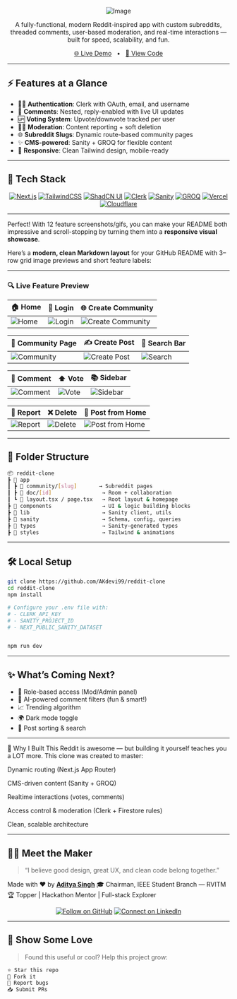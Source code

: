 

<div align="center">

![Image](https://github.com/user-attachments/assets/0abc3d98-a082-4c44-957a-f2e7ae2bde23)

A fully-functional, modern Reddit-inspired app with custom subreddits, threaded comments, user-based moderation, and real-time interactions — built for speed, scalability, and fun.

[🌐 Live Demo](https://reddit-clone-hazel.vercel.app)   •   [📁 View Code](https://github.com/AKdevi99/reddit-clone)


</div>

---

## ⚡️ Features at a Glance

* 🧑‍🚀 **Authentication**: Clerk with OAuth, email, and username
* 🧵 **Comments**: Nested, reply-enabled with live UI updates
* 🆙 **Voting System**: Upvote/downvote tracked per user
* 🧑‍⚖️ **Moderation**: Content reporting + soft deletion
* 🌐 **Subreddit Slugs**: Dynamic route-based community pages
* ✨ **CMS-powered**: Sanity + GROQ for flexible content
* 📱 **Responsive**: Clean Tailwind design, mobile-ready

---

## 🚀 Tech Stack

<div align="center">

  <a href="https://nextjs.org/" target="_blank"><img src="https://img.shields.io/badge/Next.js-000?style=for-the-badge&logo=nextdotjs&logoColor=white" alt="Next.js"/></a>
  <a href="https://tailwindcss.com/" target="_blank"><img src="https://img.shields.io/badge/TailwindCSS-06B6D4?style=for-the-badge&logo=tailwindcss&logoColor=white" alt="TailwindCSS"/></a>
  <a href="https://ui.shadcn.dev/" target="_blank"><img src="https://img.shields.io/badge/ShadCN/UI-111111?style=for-the-badge&logo=radixui&logoColor=white" alt="ShadCN UI"/></a>
  <a href="https://clerk.dev/" target="_blank"><img src="https://img.shields.io/badge/Clerk-3A1C78?style=for-the-badge&logo=clerk&logoColor=white" alt="Clerk"/></a>
  <a href="https://www.sanity.io/" target="_blank"><img src="https://img.shields.io/badge/Sanity-FF4747?style=for-the-badge&logo=sanity&logoColor=white" alt="Sanity"/></a>
  <a href="https://groq.dev/" target="_blank"><img src="https://img.shields.io/badge/GROQ-000000?style=for-the-badge&logo=data:image/png;base64,iVBORw0KGgoAAAANSUhEUgAAAA8AAAAOCAYAAADwikbvAAAACXBIWXMAAA7EAAAOxAGVKw4bAAAAH0lEQVQokWNgQAX/GdiAMAyMDIwgGZiZ/4QMAK9cQwXUwWeeAAAAAElFTkSuQmCC&logoColor=white" alt="GROQ"/></a>
  <a href="https://vercel.com/" target="_blank"><img src="https://img.shields.io/badge/Vercel-000?style=for-the-badge&logo=vercel&logoColor=white" alt="Vercel"/></a>
  <a href="https://www.cloudflare.com/" target="_blank"><img src="https://img.shields.io/badge/Cloudflare-F38020?style=for-the-badge&logo=cloudflare&logoColor=white" alt="Cloudflare"/></a>

</div>


---

Perfect! With 12 feature screenshots/gifs, you can make your README both impressive and scroll-stopping by turning them into a **responsive visual showcase**.

Here’s a **modern, clean Markdown layout** for your GitHub README with 3–row grid image previews and short feature labels:

---

### 🔍 Live Feature Preview

<div align="center">

| 🏠 Home                                                           | 🔐 Login                                                            | 🌐 Create Community                                                                       |
| ----------------------------------------------------------------- | ------------------------------------------------------------------- | ----------------------------------------------------------------------------------------- |
| ![Home](https://github.com/user-attachments/assets/e3f3daa9-34ef-4a28-a840-f2b6d27decac) | ![Login](https://github.com/user-attachments/assets/f50fe5aa-ab01-4dbd-827e-8e55e654ccd9) | ![Create Community](https://github.com/user-attachments/assets/8a637b53-ae67-4e6c-a027-07db0fcd424f)|

| 🧵 Community Page                                                           | ✍️ Create Post                                                                  | 🔎 Search Bar                                                         |
| --------------------------------------------------------------------------- | ------------------------------------------------------------------------------- | --------------------------------------------------------------------- |
| ![Community](https://github.com/user-attachments/assets/9cf5fee5-23e1-442e-a247-db90307a761a) | ![Create Post](https://github.com/user-attachments/assets/d9234a88-c803-48d5-881c-7ad79cb9d89e) | ![Search](https://github.com/user-attachments/assets/7bfb7da8-2f8e-4afd-83d8-a6a08ac4d631) |

| 💬 Comment                                                              | ⬆️ Vote                                                           | 📚 Sidebar                                                              |
| ----------------------------------------------------------------------- | ----------------------------------------------------------------- | ----------------------------------------------------------------------- |
| ![Comment](https://github.com/user-attachments/assets/47e7e2f1-d72a-4980-b256-43fda5efbd34) | ![Vote](https://github.com/user-attachments/assets/d1d900f9-a8f0-4548-b864-f8e8fe131d5c) | ![Sidebar](https://github.com/user-attachments/assets/c622c4c2-93e6-4abc-91b6-a1c96dec328b) |

| 🚩 Report                                                             | ❌ Delete                                                              | 📝 Post from Home                                                                     |
| --------------------------------------------------------------------- | --------------------------------------------------------------------- | ------------------------------------------------------------------------------------- |
| ![Report](https://github.com/user-attachments/assets/0298024c-e959-4e9b-bfd1-a9359c3da9a1) | ![Delete](https://github.com/user-attachments/assets/d7597051-3503-4005-ac55-258349f3b781) | ![Post from Home](https://github.com/user-attachments/assets/cf9510d6-a0b9-484e-aaf6-9efba8d23afb) | ![image](https://github.com/user-attachments/assets/d6e4e609-56e1-4891-90f5-6b40c05ce05c) |

</div>


---

## 🧩 Folder Structure

```bash
📦 reddit-clone
┣ 📂 app
┃ ┣ 📂 community/[slug]       → Subreddit pages
┃ ┣ 📂 doc/[id]                → Room + collaboration
┃ ┗ 📜 layout.tsx / page.tsx   → Root layout & homepage
┣ 📂 components                → UI & logic building blocks
┣ 📂 lib                       → Sanity client, utils
┣ 📂 sanity                    → Schema, config, queries
┣ 📂 types                     → Sanity-generated types
┣ 📂 styles                    → Tailwind & animations
```

---

## 🛠️ Local Setup

```bash
git clone https://github.com/AKdevi99/reddit-clone
cd reddit-clone
npm install

# Configure your .env file with:
# - CLERK_API_KEY
# - SANITY_PROJECT_ID
# - NEXT_PUBLIC_SANITY_DATASET


npm run dev
```

---

## ✨ What’s Coming Next?

* 🔐 Role-based access (Mod/Admin panel)
* 🧠 AI-powered comment filters (fun & smart!)
* 📈 Trending algorithm
* 🌍 Dark mode toggle
* 🎯 Post sorting & search

---

🧭 Why I Built This
Reddit is awesome — but building it yourself teaches you a LOT more. This clone was created to master:

Dynamic routing (Next.js App Router)

CMS-driven content (Sanity + GROQ)

Realtime interactions (votes, comments)

Access control & moderation (Clerk + Firestore rules)

Clean, scalable architecture

---

## 🙋‍♂️ Meet the Maker

> “I believe good design, great UX, and clean code belong together.”

Made with ❤️ by [**Aditya Singh**](https://github.com/AKdevi99)
🎓 Chairman, IEEE Student Branch — RVITM
🏆 Topper | Hackathon Mentor | Full-stack Explorer

<div align="center">
  <a href="https://github.com/AKdevi99" target="_blank"> <img src="https://img.shields.io/github/followers/AKdevi99?label=Follow%20me%20on%20GitHub&logo=github&style=for-the-badge" alt="Follow on GitHub" /></a> 
  <a href="https://www.linkedin.com/in/aditya-singh-938152292/" target="_blank"> <img src="https://img.shields.io/badge/Connect%20on-LinkedIn-blue?logo=linkedin&style=for-the-badge" alt="Connect on LinkedIn" /></a> 
</div>

---

## 🌟 Show Some Love

> Found this useful or cool? Help this project grow:

```bash
⭐ Star this repo
🍴 Fork it
🐛 Report bugs
📥 Submit PRs
```




